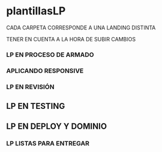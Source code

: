 # plantillasLP

CADA CARPETA CORRESPONDE A UNA LANDING DISTINTA

TENER EN CUENTA A LA HORA DE SUBIR CAMBIOS



### LP EN PROCESO DE ARMADO


### APLICANDO RESPONSIVE


### LP EN REVISIÓN


## LP EN TESTING


## LP EN DEPLOY Y DOMINIO


### LP LISTAS PARA ENTREGAR